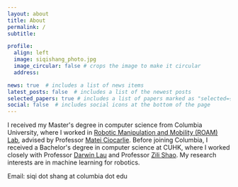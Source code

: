 ```yaml
---
layout: about
title: About
permalink: /
subtitle:

profile:
  align: left
  image: siqishang_photo.jpg
  image_circular: false # crops the image to make it circular
  address: 

news: true  # includes a list of news items
latest_posts: false  # includes a list of the newest posts
selected_papers: true # includes a list of papers marked as "selected={true}"
social: false  # includes social icons at the bottom of the page
---
```

<!-- I am a current PhD student in Mechanical Engineering at the Chinese University of Hong Kong, co-advised by Professor [Darwin Lau](https://www4.mae.cuhk.edu.hk/peoples/lau-darwin-tat-ming/) and Professor [Etienne Burdet](https://www.imperial.ac.uk/people/e.burdet) from Imperial College London. My research focuses on robotics. -->

<!-- Earlier this year, I received a Master's degree in computer science from Columbia University, where I worked in [Robotic Manipulation and Mobility (ROAM) Lab](http://roam.me.columbia.edu/), advised by Professor [Matei Ciocarlie](https://www.engineering.columbia.edu/faculty/matei-ciocarlie). Before joining Columbia, I received a Bachelor's degree in computer science at CUHK, where I worked with Professor [Zili Shao](http://www.cse.cuhk.edu.hk/~shao/) on computer systems. -->

I received my Master's degree in computer science from Columbia University, where I worked in [Robotic Manipulation and Mobility (ROAM) Lab](http://roam.me.columbia.edu/), advised by Professor [Matei Ciocarlie](https://www.engineering.columbia.edu/faculty/matei-ciocarlie). Before joining Columbia, I received a Bachelor's degree in computer science at CUHK, where I worked closely with Professor [Darwin Lau](https://www4.mae.cuhk.edu.hk/peoples/lau-darwin-tat-ming/) and Professor [Zili Shao](http://www.cse.cuhk.edu.hk/~shao/). My research interests are in machine learning for robotics.

  
Email: siqi dot shang at columbia dot edu


<!-- You can put a picture in, too. The code is already in, just name your picture `prof_pic.jpg` and put it in the `img/` folder. -->

<!-- Link to your social media connections, too. This theme is set up to use [Font Awesome icons](http://fortawesome.github.io/Font-Awesome/) and [Academicons](https://jpswalsh.github.io/academicons/), like the ones below. Add your Facebook, Twitter, LinkedIn, Google Scholar, or just disable all of them. -->
